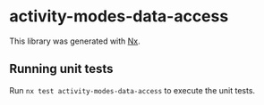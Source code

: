 # activity-modes-data-access

This library was generated with [Nx](https://nx.dev).

## Running unit tests

Run `nx test activity-modes-data-access` to execute the unit tests.
